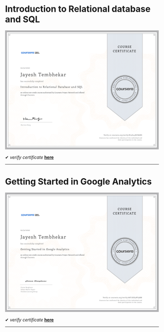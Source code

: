 # Introduction to Relational database and SQL

![Introduction to Relational database and SQL](./Introduction%20to%20Relational%20database%20and%20SQL.jpg "certificate of completion")


✔ _verify certificate_ [**here**](https://www.coursera.org/account/accomplishments/verify/X73U45XCBAXS "coursera.org/verify")

---

# Getting Started in Google Analytics

![Getting Started in Google Analytics](./Getting%20Started%20in%20Google%20Analytics.jpg "certificate of completion")


✔ _verify certificate_ [**here**](https://www.coursera.org/account/accomplishments/verify/A8T7DD3NY9RM "coursera.org/verify")

---